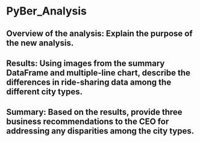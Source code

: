 # PyBer_Analysis

## Overview of the analysis: Explain the purpose of the new analysis.

## Results: Using images from the summary DataFrame and multiple-line chart, describe the differences in ride-sharing data among the different city types.

## Summary: Based on the results, provide three business recommendations to the CEO for addressing any disparities among the city types.
